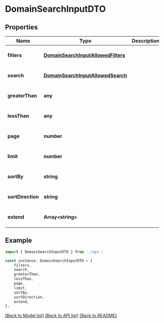 # DomainSearchInputDTO


## Properties

Name | Type | Description | Notes
------------ | ------------- | ------------- | -------------
**filters** | [**DomainSearchInputAllowedFilters**](DomainSearchInputAllowedFilters.md) |  | [optional] [default to undefined]
**search** | [**DomainSearchInputAllowedSearch**](DomainSearchInputAllowedSearch.md) |  | [optional] [default to undefined]
**greaterThan** | **any** |  | [optional] [default to undefined]
**lessThan** | **any** |  | [optional] [default to undefined]
**page** | **number** |  | [optional] [default to undefined]
**limit** | **number** |  | [optional] [default to undefined]
**sortBy** | **string** |  | [optional] [default to undefined]
**sortDirection** | **string** |  | [optional] [default to undefined]
**extend** | **Array&lt;string&gt;** |  | [optional] [default to undefined]

## Example

```typescript
import { DomainSearchInputDTO } from './api';

const instance: DomainSearchInputDTO = {
    filters,
    search,
    greaterThan,
    lessThan,
    page,
    limit,
    sortBy,
    sortDirection,
    extend,
};
```

[[Back to Model list]](../README.md#documentation-for-models) [[Back to API list]](../README.md#documentation-for-api-endpoints) [[Back to README]](../README.md)

